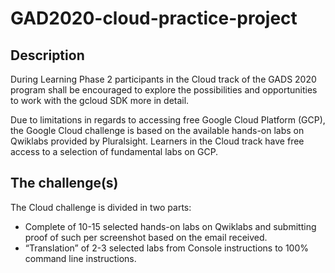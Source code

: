 # GAD2020-cloud-practice-project

## Description

During Learning Phase 2 participants in the Cloud track of the GADS 2020 program shall be encouraged to explore the possibilities and opportunities to work with the gcloud SDK more in detail.

Due to limitations in regards to accessing free Google Cloud Platform (GCP), the Google Cloud challenge is based on the available hands-on labs on Qwiklabs provided by Pluralsight. Learners in the Cloud track have free access to a selection of fundamental labs on GCP.

## The challenge(s)

The Cloud challenge is divided in two parts:

-   Complete of 10-15 selected hands-on labs on Qwiklabs and submitting proof of such per screenshot based on the email received.
-   “Translation” of 2-3 selected labs from Console instructions to 100% command line instructions.
